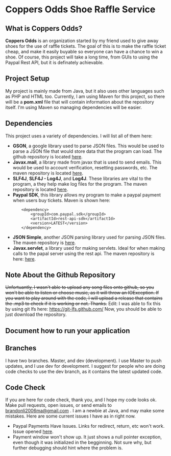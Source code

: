 # Coppers Odds Shoe Raffle Service

## What is Coppers Odds?

**Coppers Odds** is an organization started by my friend used to give away shoes for the use of raffle tickets. The goal of this is to make the raffle ticket cheap, and make it easily buyable so everyone can have a chance to win a shoe. Of course, this project will take a long time, from GUIs to using the Paypal Rest API, but it is definately achievable.

## Project Setup

My project is mainly made from Java, but it also uses other languages such as PHP and HTML too. Currently, I am using Maven for this project, so there will be a **pom.xml** file that will contain information about the repository itself. I'm using Maven so managing dependencies will be easier.

## Dependencies 

This project uses a variety of dependencies. I will list all of them here:

 - **GSON**, a google library used to parse JSON files. This would be used to parse a JSON file that would store data that the program can load. The github repository is located [here](https://github.com/google/gson).
 - **Javax.mail**, a library made from javax that is used to send emails. This would be used to account verification, resetting passwords, etc. The maven repository is located [here](https://mvnrepository.com/artifact/javax.mail/mail).
 - **SLF4J**, **SLF4J - Log4J**, and **Log4J**. These libraries are vital to the program, a they help make log files for the program. The maven repository is located [here](https://mvnrepository.com/artifact/org.apache.logging.log4j/log4j).
 - **Paypal SDK**, this library allows my program to make a paypal payment when users buy tickets. Maven is shown here: 
 ```
		<dependency>
			<groupId>com.paypal.sdk</groupId>
			<artifactId>rest-api-sdk</artifactId>
			<version>LATEST</version>
		</dependency>
```		
 - **JSON Simple**, another JSON parsing library used for parsing JSON files. The maven repository is [here](https://mvnrepository.com/artifact/com.googlecode.json-simple/json-simple).
 - **Javax.servlet**, a library used for making servlets. Ideal for when making calls to the papal server using the rest api. The maven repository is here: [here](https://mvnrepository.com/artifact/javax.servlet/servlet-api).

## Note About the Github Repository

~~Unfortuantly, I wasn't able to upload any song files onto github, so you won't be able to listen or choose music, as it will throw an IOException. If you want to play around with the code, I will upload a release that contains the .mp3 to check if it is working or not. Thanks.~~ Edit: I was able to fix this by using git lfs here: https://git-lfs.github.com/ Now, you should be able to just download the repository. 

## Document how to run your application
## Branches

I have two branches. Master, and dev (development). I use Master to push updates, and I use dev for development. I suggest for people who are doing code checks to use the dev branch, as it contains the latest updated code.

## Code Check

If you are here for code check, thank you, and I hope my code looks ok. Make pull requests, open issues, or send emails to brandonli2006ma@gmail.com  . I am a newbie at Java, and may make some mistakes. Here are some current issues I have as in right now.

- Paypal Payments Have Issues. Links for redirect, return, etc won't work. Issue opened [here](https://github.com/paypal/PayPal-Java-SDK/issues/387).
- Payment window won't show up. It just shows a null pointer exception, even though it was initialized in the begginning. Not sure why, but further debugging should hint where the problem is.
